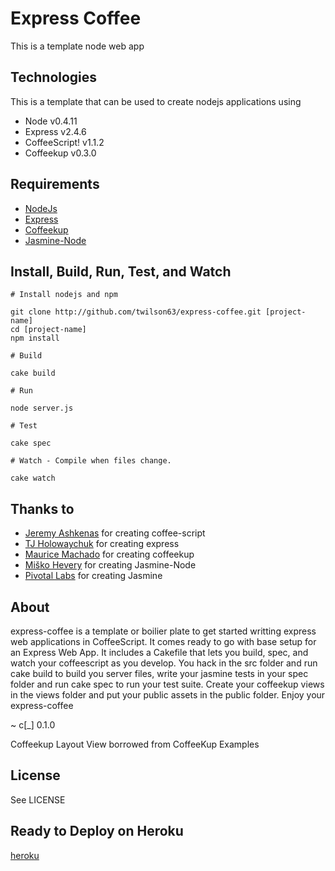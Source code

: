 # Express Coffee

This is a template node web app

## Technologies
This is a template that can be used to create nodejs applications using 

* Node v0.4.11
* Express v2.4.6
* CoffeeScript! v1.1.2
* Coffeekup v0.3.0

## Requirements

* [NodeJs](http://nodejs.org)
* [Express](http://expressjs.com)
* [Coffeekup](http://coffeekup.org/)
* [Jasmine-Node](https://github.com/mhevery/jasmine-node/)

## Install, Build, Run, Test, and Watch

```
# Install nodejs and npm

git clone http://github.com/twilson63/express-coffee.git [project-name]
cd [project-name]
npm install

# Build

cake build

# Run

node server.js

# Test

cake spec

# Watch - Compile when files change.

cake watch

```

## Thanks to

* [Jeremy Ashkenas](https://github.com/jashkenas) for creating coffee-script
* [TJ Holowaychuk](https://github.com/visionmedia) for creating express
* [Maurice Machado](https://github.com/mauricemach) for creating coffeekup
* [Miško Hevery](https://github.com/mhevery) for creating Jasmine-Node
* [Pivotal Labs](http://github.com/pivotal/jasmine) for creating Jasmine

## About

express-coffee is a template or boilier plate to get started writting 
express web applications in CoffeeScript.  It comes ready to go with base
setup for an Express Web App.  It includes a Cakefile that lets you build, 
spec, and watch your coffeescript as you develop.  You hack in the src folder
and run cake build to build you server files, write your jasmine tests in
your spec folder and run cake spec to run your test suite.  Create your
coffeekup views in the views folder and put your public assets in the public
folder.  Enjoy your express-coffee 

  ~
c[_] 0.1.0

Coffeekup Layout View borrowed from CoffeeKup Examples

## License

See LICENSE

## Ready to Deploy on Heroku

[heroku](http://devcenter.heroku.com/articles/node-js)



